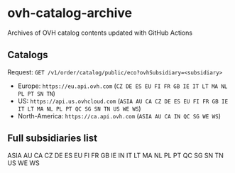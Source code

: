 # ovh-catalog-archive

Archives of OVH catalog contents updated with GitHub Actions

## Catalogs

Request: `GET /v1/order/catalog/public/eco?ovhSubsidiary=<subsidiary>`

* Europe: `https://eu.api.ovh.com` (`CZ DE ES EU FI FR GB IE IT LT MA NL PL PT SN TN`)
* US: `https://api.us.ovhcloud.com` (`ASIA AU CA CZ DE ES EU FI FR GB IE IT LT MA NL PL PT QC SG SN TN US WE WS`)
* North-America: `https://ca.api.ovh.com` (`ASIA AU CA IN QC SG WE WS`)

## Full subsidiaries list

ASIA AU CA CZ DE ES EU FI FR GB IE IN IT LT MA NL PL PT QC SG SN TN US WE WS
